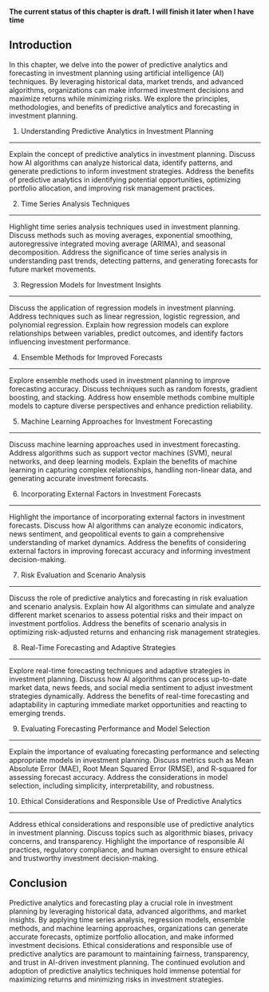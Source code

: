 **The current status of this chapter is draft. I will finish it later when I have time**

Introduction
------------

In this chapter, we delve into the power of predictive analytics and forecasting in investment planning using artificial intelligence (AI) techniques. By leveraging historical data, market trends, and advanced algorithms, organizations can make informed investment decisions and maximize returns while minimizing risks. We explore the principles, methodologies, and benefits of predictive analytics and forecasting in investment planning.

1. Understanding Predictive Analytics in Investment Planning
------------------------------------------------------------

Explain the concept of predictive analytics in investment planning. Discuss how AI algorithms can analyze historical data, identify patterns, and generate predictions to inform investment strategies. Address the benefits of predictive analytics in identifying potential opportunities, optimizing portfolio allocation, and improving risk management practices.

2. Time Series Analysis Techniques
----------------------------------

Highlight time series analysis techniques used in investment planning. Discuss methods such as moving averages, exponential smoothing, autoregressive integrated moving average (ARIMA), and seasonal decomposition. Address the significance of time series analysis in understanding past trends, detecting patterns, and generating forecasts for future market movements.

3. Regression Models for Investment Insights
--------------------------------------------

Discuss the application of regression models in investment planning. Address techniques such as linear regression, logistic regression, and polynomial regression. Explain how regression models can explore relationships between variables, predict outcomes, and identify factors influencing investment performance.

4. Ensemble Methods for Improved Forecasts
------------------------------------------

Explore ensemble methods used in investment planning to improve forecasting accuracy. Discuss techniques such as random forests, gradient boosting, and stacking. Address how ensemble methods combine multiple models to capture diverse perspectives and enhance prediction reliability.

5. Machine Learning Approaches for Investment Forecasting
---------------------------------------------------------

Discuss machine learning approaches used in investment forecasting. Address algorithms such as support vector machines (SVM), neural networks, and deep learning models. Explain the benefits of machine learning in capturing complex relationships, handling non-linear data, and generating accurate investment forecasts.

6. Incorporating External Factors in Investment Forecasts
---------------------------------------------------------

Highlight the importance of incorporating external factors in investment forecasts. Discuss how AI algorithms can analyze economic indicators, news sentiment, and geopolitical events to gain a comprehensive understanding of market dynamics. Address the benefits of considering external factors in improving forecast accuracy and informing investment decision-making.

7. Risk Evaluation and Scenario Analysis
----------------------------------------

Discuss the role of predictive analytics and forecasting in risk evaluation and scenario analysis. Explain how AI algorithms can simulate and analyze different market scenarios to assess potential risks and their impact on investment portfolios. Address the benefits of scenario analysis in optimizing risk-adjusted returns and enhancing risk management strategies.

8. Real-Time Forecasting and Adaptive Strategies
------------------------------------------------

Explore real-time forecasting techniques and adaptive strategies in investment planning. Discuss how AI algorithms can process up-to-date market data, news feeds, and social media sentiment to adjust investment strategies dynamically. Address the benefits of real-time forecasting and adaptability in capturing immediate market opportunities and reacting to emerging trends.

9. Evaluating Forecasting Performance and Model Selection
---------------------------------------------------------

Explain the importance of evaluating forecasting performance and selecting appropriate models in investment planning. Discuss metrics such as Mean Absolute Error (MAE), Root Mean Squared Error (RMSE), and R-squared for assessing forecast accuracy. Address the considerations in model selection, including simplicity, interpretability, and robustness.

10. Ethical Considerations and Responsible Use of Predictive Analytics
----------------------------------------------------------------------

Address ethical considerations and responsible use of predictive analytics in investment planning. Discuss topics such as algorithmic biases, privacy concerns, and transparency. Highlight the importance of responsible AI practices, regulatory compliance, and human oversight to ensure ethical and trustworthy investment decision-making.

Conclusion
----------

Predictive analytics and forecasting play a crucial role in investment planning by leveraging historical data, advanced algorithms, and market insights. By applying time series analysis, regression models, ensemble methods, and machine learning approaches, organizations can generate accurate forecasts, optimize portfolio allocation, and make informed investment decisions. Ethical considerations and responsible use of predictive analytics are paramount to maintaining fairness, transparency, and trust in AI-driven investment planning. The continued evolution and adoption of predictive analytics techniques hold immense potential for maximizing returns and minimizing risks in investment strategies.
